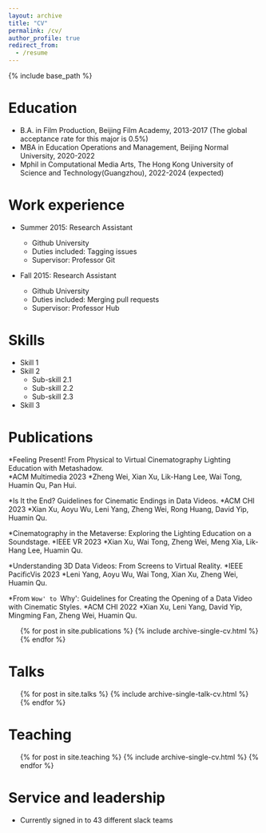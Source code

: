 ```yaml
---
layout: archive
title: "CV"
permalink: /cv/
author_profile: true
redirect_from:
  - /resume
---
```


{% include base_path %}

Education
======
* B.A. in Film Production, Beijing Film Academy, 2013-2017
(The global acceptance rate for this major is 0.5%)
* MBA in Education Operations and Management, Beijing Normal University, 2020-2022
* Mphil in Computational Media Arts, The Hong Kong University of Science and Technology(Guangzhou), 2022-2024 (expected)

Work experience
======
* Summer 2015: Research Assistant
  * Github University
  * Duties included: Tagging issues
  * Supervisor: Professor Git

* Fall 2015: Research Assistant
  * Github University
  * Duties included: Merging pull requests
  * Supervisor: Professor Hub
  
Skills
======
* Skill 1
* Skill 2
  * Sub-skill 2.1
  * Sub-skill 2.2
  * Sub-skill 2.3
* Skill 3

Publications
======
*Feeling Present! From Physical to Virtual Cinematography Lighting Education with Metashadow.   
*ACM Multimedia 2023
*Zheng Wei, Xian Xu, Lik-Hang Lee, Wai Tong, Huamin Qu, Pan Hui.

*Is It the End? Guidelines for Cinematic Endings in Data Videos. 
*ACM CHI 2023
*Xian Xu, Aoyu Wu, Leni Yang, Zheng Wei, Rong Huang, David Yip, Huamin Qu.

*Cinematography in the Metaverse: Exploring the Lighting Education on a Soundstage.
*IEEE VR 2023
*Xian Xu, Wai Tong, Zheng Wei, Meng Xia, Lik-Hang Lee, Huamin Qu.

*Understanding 3D Data Videos: From Screens to Virtual Reality.
*IEEE PacificVis 2023
*Leni Yang, Aoyu Wu, Wai Tong, Xian Xu, Zheng Wei, Huamin Qu.

*From `Wow' to `Why': Guidelines for Creating the Opening of a Data Video with Cinematic Styles.
*ACM CHI 2022
*Xian Xu, Leni Yang, David Yip, Mingming Fan, Zheng Wei, Huamin Qu.

  <ul>{% for post in site.publications %}
    {% include archive-single-cv.html %}
  {% endfor %}</ul>
  
Talks
======
  <ul>{% for post in site.talks %}
    {% include archive-single-talk-cv.html %}
  {% endfor %}</ul>
  
Teaching
======
  <ul>{% for post in site.teaching %}
    {% include archive-single-cv.html %}
  {% endfor %}</ul>
  
Service and leadership
======
* Currently signed in to 43 different slack teams
